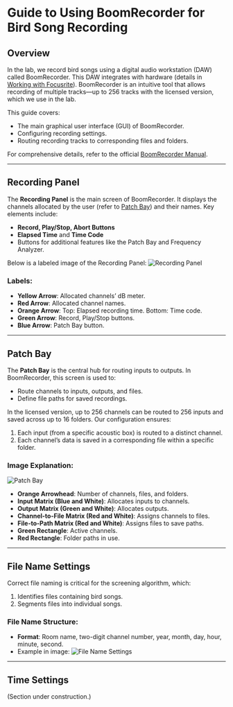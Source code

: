 # Guide to Using BoomRecorder for Bird Song Recording

## Overview
In the lab, we record bird songs using a digital audio workstation (DAW) called BoomRecorder. This DAW integrates with hardware (details in [Working with Focusrite](https://github.com/NeuralSyntaxLab/lab-handbook/blob/Ido_Lab-handbook/Sound%20recording/Working%20with%20Focusrite.md)). BoomRecorder is an intuitive tool that allows recording of multiple tracks—up to 256 tracks with the licensed version, which we use in the lab.

This guide covers:
- The main graphical user interface (GUI) of BoomRecorder.
- Configuring recording settings.
- Routing recording tracks to corresponding files and folders.

For comprehensive details, refer to the official [BoomRecorder Manual](https://github.com/user-attachments/files/18251557/BoomRecorderManual.pdf).

---

## Recording Panel
The **Recording Panel** is the main screen of BoomRecorder. It displays the channels allocated by the user (refer to [Patch Bay](#patch-bay)) and their names. Key elements include:
- **Record, Play/Stop, Abort Buttons**
- **Elapsed Time** and **Time Code**
- Buttons for additional features like the Patch Bay and Frequency Analyzer.

Below is a labeled image of the Recording Panel:
![Recording Panel](https://github.com/user-attachments/assets/9385abc7-a338-4eb9-abe8-dfe2a7c93e7c)

### Labels:
- **Yellow Arrow**: Allocated channels’ dB meter.
- **Red Arrow**: Allocated channel names.
- **Orange Arrow**: Top: Elapsed recording time. Bottom: Time code.
- **Green Arrow**: Record, Play/Stop buttons.
- **Blue Arrow**: Patch Bay button.

---

## Patch Bay
The **Patch Bay** is the central hub for routing inputs to outputs. In BoomRecorder, this screen is used to:
- Route channels to inputs, outputs, and files.
- Define file paths for saved recordings.

In the licensed version, up to 256 channels can be routed to 256 inputs and saved across up to 16 folders. Our configuration ensures:
1. Each input (from a specific acoustic box) is routed to a distinct channel.
2. Each channel’s data is saved in a corresponding file within a specific folder.

### Image Explanation:
![Patch Bay](https://github.com/user-attachments/assets/fd08e456-0ddf-4d85-a3ee-eadc18b0408d)
- **Orange Arrowhead**: Number of channels, files, and folders.
- **Input Matrix (Blue and White)**: Allocates inputs to channels.
- **Output Matrix (Green and White)**: Allocates outputs.
- **Channel-to-File Matrix (Red and White)**: Assigns channels to files.
- **File-to-Path Matrix (Red and White)**: Assigns files to save paths.
- **Green Rectangle**: Active channels.
- **Red Rectangle**: Folder paths in use.

---

## File Name Settings
Correct file naming is critical for the screening algorithm, which:
1. Identifies files containing bird songs.
2. Segments files into individual songs.

### File Name Structure:
- **Format**: Room name, two-digit channel number, year, month, day, hour, minute, second.
- Example in image:
![File Name Settings](https://github.com/user-attachments/assets/1f99b36b-7f8d-4384-bea0-dfe9127f1164)

---

## Time Settings
(Section under construction.)
